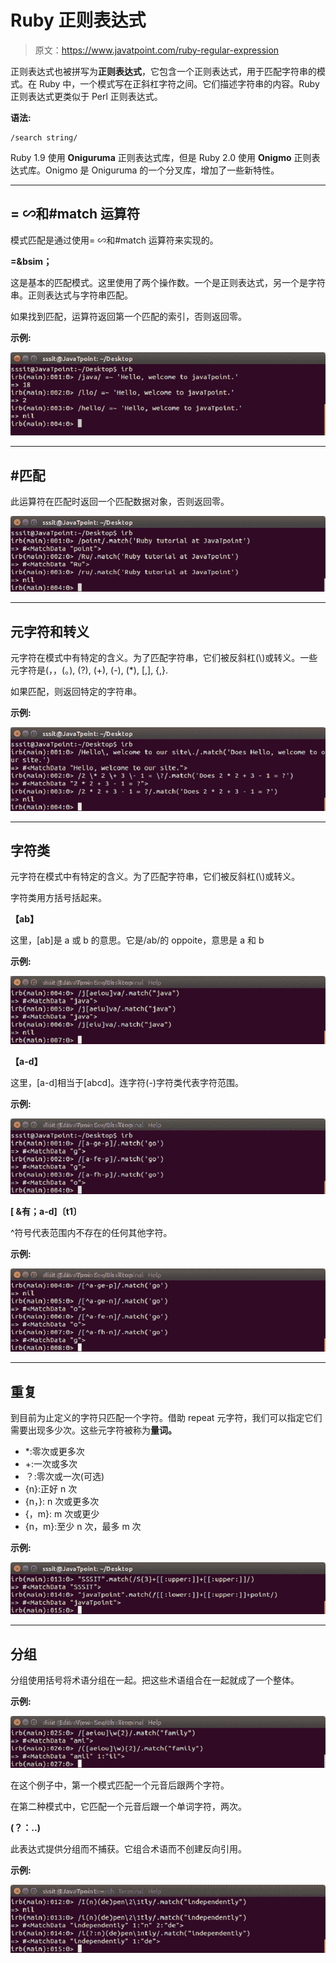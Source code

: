 # Ruby 正则表达式

> 原文：<https://www.javatpoint.com/ruby-regular-expression>

正则表达式也被拼写为**正则表达式**，它包含一个正则表达式，用于匹配字符串的模式。在 Ruby 中，一个模式写在正斜杠字符之间。它们描述字符串的内容。Ruby 正则表达式更类似于 Perl 正则表达式。

**语法:**

```
/search string/

```

Ruby 1.9 使用 **Oniguruma** 正则表达式库，但是 Ruby 2.0 使用 **Onigmo** 正则表达式库。Onigmo 是 Oniguruma 的一个分叉库，增加了一些新特性。

* * *

## = &bsim;和#match 运算符

模式匹配是通过使用= &bsim;和#match 运算符来实现的。

**=&bsim；**

这是基本的匹配模式。这里使用了两个操作数。一个是正则表达式，另一个是字符串。正则表达式与字符串匹配。

如果找到匹配，运算符返回第一个匹配的索引，否则返回零。

**示例:**

![Ruby Regular expression 1](img/56e04b85cbc54595d378d4dace8a9aa6.png)

* * *

## #匹配

此运算符在匹配时返回一个匹配数据对象，否则返回零。

![Ruby Regular expression 2](img/7d373358c57982d7783f891b7010cd56.png)

* * *

## 元字符和转义

元字符在模式中有特定的含义。为了匹配字符串，它们被反斜杠(\\\)或转义。一些元字符是(，，(。), (?), (+), (-), (*), [,], {,}.

如果匹配，则返回特定的字符串。

**示例:**

![Ruby Regular expression 3](img/883e2695221104ffe57d5acaebc5f7bc.png)

* * *

## 字符类

元字符在模式中有特定的含义。为了匹配字符串，它们被反斜杠(\\\)或转义。

字符类用方括号括起来。

**【ab】**

这里，[ab]是 a 或 b 的意思。它是/ab/的 oppoite，意思是 a 和 b

**示例:**

![Ruby Regular expression 4](img/cd82b5bbe6446136f3b10ece153b02e8.png)

**【a-d】**

这里，[a-d]相当于[abcd]。连字符(-)字符类代表字符范围。

**示例:**

![Ruby Regular expression 5](img/0e99c153f3c9a3361433ddcd3e11d8ae.png)

**[ &有；a-d]〔t1〕**

&Hat;符号代表范围内不存在的任何其他字符。

**示例:**

![Ruby Regular expression 6](img/852070714012f5984f45ca0d4a65eae8.png)

* * *

## 重复

到目前为止定义的字符只匹配一个字符。借助 repeat 元字符，我们可以指定它们需要出现多少次。这些元字符被称为**量词。**

*   *:零次或更多次
*   +:一次或多次
*   ？:零次或一次(可选)
*   {n}:正好 n 次
*   {n，}: n 次或更多次
*   {，m}: m 次或更少
*   {n，m}:至少 n 次，最多 m 次

**示例:**

![Ruby Regular expression 7](img/d6d0b9b05234e79e0e27abc8f165d20c.png)

* * *

## 分组

分组使用括号将术语分组在一起。把这些术语组合在一起就成了一个整体。

**示例:**

![Ruby Regular expression 8](img/133729048351bd2394d6480cdae50b96.png)

在这个例子中，第一个模式匹配一个元音后跟两个字符。

在第二种模式中，它匹配一个元音后跟一个单词字符，两次。

**(？：..)**

此表达式提供分组而不捕获。它组合术语而不创建反向引用。

**示例:**

![Ruby Regular expression 9](img/908344666d9df3ef235bb7e9c137a24d.png)